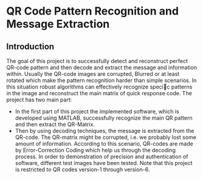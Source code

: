 # QR Code Pattern Recognition and Message Extraction

## Introduction
The goal of this project is to successfully detect and reconstruct perfect QR-code pattern
and then decode and extract the message and information within. Usually the QR-code
images are corrupted, Blurred or at least rotated which make the pattern recognition
harder than simple scenarios. In this situation robust algorithms can effectively recognize
specic patterns in the image and reconstruct the main matrix of quick response code.
The project has two main part:
* In the first part of this project the implemented software, which is developed using
MATLAB, successfully recognize the main QR pattern and then extract the QR-Matrix.
* Then by using decoding techniques, the message is extracted from the QR-code. The
QR-matrix might be corrupted, i.e. we probably lost some amount of information. 
According to this scenario, QR-codes are made by Error-Correction Coding which help us
through the decoding process. In order to demonstration of precision and authentication
of software, different test images have been tested. Note that this project is restricted 
to QR codes version-1 through version-6.
